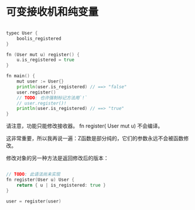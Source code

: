 # 可变接收机和纯变量

```go

typec User {
    boolis_registered 
} 

fn (User mut u) register() {
    u.is_registered = true 
} 

fn main() {
    mut user := User{} 
    println(user.is_registered) // ==> "false"  
    user.register() 
    // TODO: 也许强制标记方法用`!`
    // user.register()!  
    println(user.is_registered) // ==> "true"  
} 

```

请注意，功能只能修改接收器。
fn register( User mut u) 不会编译。

这非常重要，所以我再说一遍：Z函数是部分纯的，它们的参数永远不会被函数修改。

修改对象的另一种方法是返回修改后的版本： 


```go

// TODO: 此语法尚未实现    
fn register(User u) User { 
	return { u | is_registered: true } 
}

user = register(user) 

```